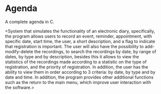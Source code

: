 # Agenda
A complete agenda  in C.

<System that simulates the functionality of an electronic diary, specifically, the program allows users to record an event, reminder, appointment, with specific date, start time, the user, a short description, and a flag to indicate that registration is important. The user will also have the possibility to add-modify-delete the recordings, to search the recordings by date, by range of dates, by type and by description, besides this it allows to view the statistics of the recordings made according to a statistic on the type of registration, and the priority of registration. In addition, the user has the ability to view them in order according to 3 criteria: by date, by type and by date and time. In addition, the program provides other additional functions such as the return to the main menu, which improve user interaction with the software.>
